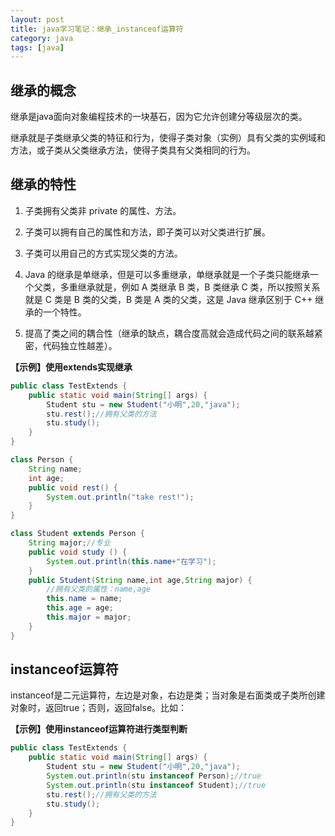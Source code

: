```yaml
---
layout: post
title: java学习笔记：继承_instanceof运算符
category: java
tags: [java]
---
```


## 继承的概念

继承是java面向对象编程技术的一块基石，因为它允许创建分等级层次的类。

继承就是子类继承父类的特征和行为，使得子类对象（实例）具有父类的实例域和方法，或子类从父类继承方法，使得子类具有父类相同的行为。

## 继承的特性

1. 子类拥有父类非 private 的属性、方法。

2. 子类可以拥有自己的属性和方法，即子类可以对父类进行扩展。

3. 子类可以用自己的方式实现父类的方法。

4. Java 的继承是单继承，但是可以多重继承，单继承就是一个子类只能继承一个父类，多重继承就是，例如 A 类继承 B 类，B 类继承 C 类，所以按照关系就是 C 类是 B 类的父类，B 类是 A 类的父类，这是 Java 继承区别于 C++ 继承的一个特性。

5. 提高了类之间的耦合性（继承的缺点，耦合度高就会造成代码之间的联系越紧密，代码独立性越差）。

**【示例】使用extends实现继承**
```Java
public class TestExtends {
    public static void main(String[] args) {
        Student stu = new Student("小明",20,"java");
        stu.rest();//拥有父类的方法
        stu.study();
    }
}

class Person {
    String name;
    int age;
    public void rest() {
        System.out.println("take rest!");
    }
}

class Student extends Person {
    String major;//专业
    public void study () {
        System.out.println(this.name+"在学习");
    }
    public Student(String name,int age,String major) {
        //拥有父类的属性：name,age
        this.name = name;
        this.age = age;
        this.major = major;
    }
}
```

## instanceof运算符

instanceof是二元运算符，左边是对象，右边是类；当对象是右面类或子类所创建对象时，返回true；否则，返回false。比如：

**【示例】使用instanceof运算符进行类型判断**

```Java
public class TestExtends {
    public static void main(String[] args) {
        Student stu = new Student("小明",20,"java");
        System.out.println(stu instanceof Person);//true
        System.out.println(stu instanceof Student);//true
        stu.rest();//拥有父类的方法
        stu.study();
    }
}
```
